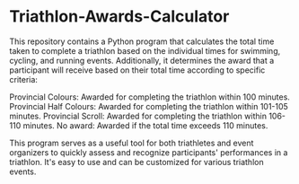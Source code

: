 # Triathlon-Awards-Calculator
This repository contains a Python program that calculates the total time taken to complete a triathlon based on the individual times for swimming, cycling, and running events. Additionally, it determines the award that a participant will receive based on their total time according to specific criteria:

Provincial Colours: Awarded for completing the triathlon within 100 minutes.
Provincial Half Colours: Awarded for completing the triathlon within 101-105 minutes.
Provincial Scroll: Awarded for completing the triathlon within 106-110 minutes.
No award: Awarded if the total time exceeds 110 minutes.

This program serves as a useful tool for both triathletes and event organizers to quickly assess and recognize participants' performances in a triathlon. It's easy to use and can be customized for various triathlon events.
